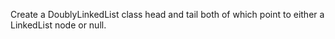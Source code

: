 Create a DoublyLinkedList class head and tail both of which point to either a LinkedList node or null.
